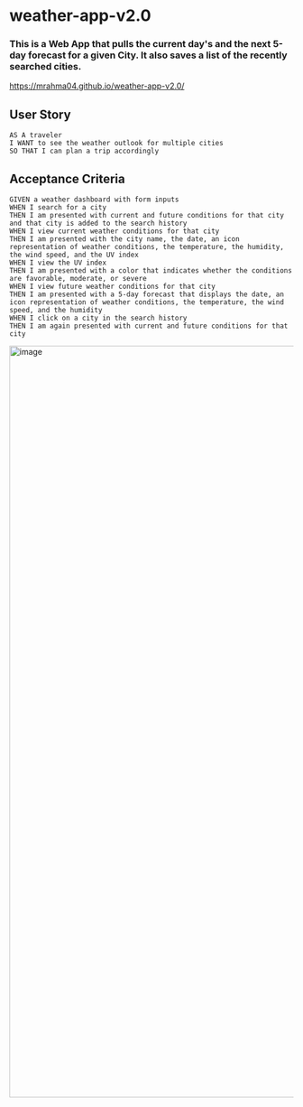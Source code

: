 # weather-app-v2.0

### This is a Web App that pulls the current day's and the next 5-day forecast for a given City. It also saves a list of the recently searched cities.

https://mrahma04.github.io/weather-app-v2.0/

## User Story

```
AS A traveler
I WANT to see the weather outlook for multiple cities
SO THAT I can plan a trip accordingly
```

## Acceptance Criteria

```
GIVEN a weather dashboard with form inputs
WHEN I search for a city
THEN I am presented with current and future conditions for that city and that city is added to the search history
WHEN I view current weather conditions for that city
THEN I am presented with the city name, the date, an icon representation of weather conditions, the temperature, the humidity, the wind speed, and the UV index
WHEN I view the UV index
THEN I am presented with a color that indicates whether the conditions are favorable, moderate, or severe
WHEN I view future weather conditions for that city
THEN I am presented with a 5-day forecast that displays the date, an icon representation of weather conditions, the temperature, the wind speed, and the humidity
WHEN I click on a city in the search history
THEN I am again presented with current and future conditions for that city
```

<img width="1332" alt="image" src="https://user-images.githubusercontent.com/16292344/153535280-573dd72e-0b92-422e-bd1d-a4b108593009.png">
